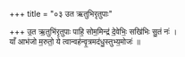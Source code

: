 +++
title = "०३ उत ऋतुभिरृतुपाः"

+++
उ॒त ऋ॒तुभि॑रृतुपाः पाहि॒ सोम॒मिन्द्र॑ दे॒वेभिः॒ सखि॑भिः सु॒तं नः॑ ।  
याँ आभ॑जो म॒रुतो॒ ये त्वान्वह॑न्वृ॒त्रमद॑धु॒स्तुभ्य॒मोजः॑ ॥